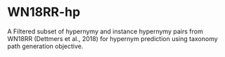 # WN18RR-hp
A Filtered subset of hypernymy and instance hypernymy pairs from WN18RR (Dettmers et al., 2018) for hypernym prediction using taxonomy path generation objective.
